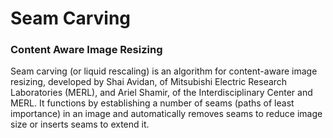 # Seam Carving
### Content Aware Image Resizing
Seam carving (or liquid rescaling) is an algorithm for content-aware image resizing, developed by Shai Avidan, of Mitsubishi Electric Research Laboratories (MERL), and Ariel Shamir, of the Interdisciplinary Center and MERL. 
It functions by establishing a number of seams (paths of least importance) in an image and automatically removes seams to reduce image size or inserts seams to extend it. 
